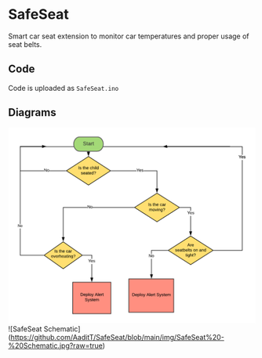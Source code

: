 # SafeSeat
Smart car seat extension to monitor car temperatures and proper usage of seat belts.

## Code
Code is uploaded as ```SafeSeat.ino```

## Diagrams
![SafeSeat Flowchart](https://github.com/AaditT/SafeSeat/blob/main/img/SafeSeat%20-%20Flowchart.png?raw=true)
![SafeSeat Schematic] (https://github.com/AaditT/SafeSeat/blob/main/img/SafeSeat%20-%20Schematic.jpg?raw=true)
